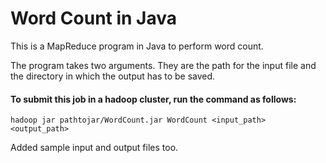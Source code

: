 # Word Count in Java

This is a MapReduce program in Java to perform word count.

The program takes two arguments. They are the path for the input file and the directory in which the output has to be saved.

#### To submit this job in a hadoop cluster, run the command as follows:

```
hadoop jar pathtojar/WordCount.jar WordCount <input_path> <output_path>
```

Added sample input and output files too.

